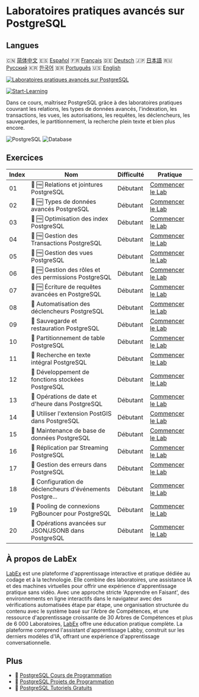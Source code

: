 # Laboratoires pratiques avancés sur PostgreSQL

## Langues

🇨🇳 [简体中文](README_zh.md) 🇪🇸 [Español](README_es.md) 🇫🇷 [Français](README_fr.md) 🇩🇪 [Deutsch](README_de.md) 🇯🇵 [日本語](README_ja.md) 🇷🇺 [Русский](README_ru.md) 🇰🇷 [한국어](README_ko.md) 🇧🇷 [Português](README_pt.md) 🇺🇸 [English](README.md) 

[![Laboratoires pratiques avancés sur PostgreSQL](https://cover-creator.labex.io/advanced-postgresql-practical-labs.png?lang=fr)](https://labex.io/fr/courses/advanced-postgresql-practical-labs)

[![Start-Learning](https://img.shields.io/badge/Start-Learning-whitesmoke?style=for-the-badge)](https://labex.io/fr/courses/advanced-postgresql-practical-labs)

Dans ce cours, maîtrisez PostgreSQL grâce à des laboratoires pratiques couvrant les relations, les types de données avancés, l'indexation, les transactions, les vues, les autorisations, les requêtes, les déclencheurs, les sauvegardes, le partitionnement, la recherche plein texte et bien plus encore.

![PostgreSQL](https://img.shields.io/badge/PostgreSQL-whitesmoke?style=for-the-badge&logo=postgresql)
![Database](https://img.shields.io/badge/Database-whitesmoke?style=for-the-badge&logo=database)


## Exercices

|   Index | Nom                                                       | Difficulté   | Pratique                                                                                                                                                                      |
|---------|-----------------------------------------------------------|--------------|-------------------------------------------------------------------------------------------------------------------------------------------------------------------------------|
|      01 | 🧩 🆓 Relations et jointures PostgreSQL                   | Débutant     | <a target='_blank' href='https://labex.io/fr/labs/postgresql-postgresql-relationships-and-joins-550959?course=advanced-postgresql-practical-labs'>Commencer le Lab</a>        |
|      02 | 🧩 🆓 Types de données avancés PostgreSQL                 | Débutant     | <a target='_blank' href='https://labex.io/fr/labs/postgresql-postgresql-advanced-data-types-550947?course=advanced-postgresql-practical-labs'>Commencer le Lab</a>            |
|      03 | 🧩 🆓 Optimisation des index PostgreSQL                   | Débutant     | <a target='_blank' href='https://labex.io/fr/labs/postgresql-postgresql-index-optimization-550955?course=advanced-postgresql-practical-labs'>Commencer le Lab</a>             |
|      04 | 🧩 🆓 Gestion des Transactions PostgreSQL                 | Débutant     | <a target='_blank' href='https://labex.io/fr/labs/postgresql-postgresql-transaction-management-550964?course=advanced-postgresql-practical-labs'>Commencer le Lab</a>         |
|      05 | 🧩 🆓 Gestion des vues PostgreSQL                         | Débutant     | <a target='_blank' href='https://labex.io/fr/labs/postgresql-postgresql-views-management-550966?course=advanced-postgresql-practical-labs'>Commencer le Lab</a>               |
|      06 | 🧩 🆓 Gestion des rôles et des permissions PostgreSQL     | Débutant     | <a target='_blank' href='https://labex.io/fr/labs/postgresql-postgresql-role-and-permission-management-550960?course=advanced-postgresql-practical-labs'>Commencer le Lab</a> |
|      07 | 🧩 🆓 Écriture de requêtes avancées en PostgreSQL         | Débutant     | <a target='_blank' href='https://labex.io/fr/labs/postgresql-postgresql-advanced-query-writing-550948?course=advanced-postgresql-practical-labs'>Commencer le Lab</a>         |
|      08 | 🧩  Automatisation des déclencheurs PostgreSQL            | Débutant     | <a target='_blank' href='https://labex.io/fr/labs/postgresql-postgresql-trigger-automation-550965?course=advanced-postgresql-practical-labs'>Commencer le Lab</a>             |
|      09 | 🧩  Sauvegarde et restauration PostgreSQL                 | Débutant     | <a target='_blank' href='https://labex.io/fr/labs/postgresql-postgresql-backup-and-restore-550949?course=advanced-postgresql-practical-labs'>Commencer le Lab</a>             |
|      10 | 🧩  Partitionnement de table PostgreSQL                   | Débutant     | <a target='_blank' href='https://labex.io/fr/labs/postgresql-postgresql-table-partitioning-550963?course=advanced-postgresql-practical-labs'>Commencer le Lab</a>             |
|      11 | 🧩  Recherche en texte intégral PostgreSQL                | Débutant     | <a target='_blank' href='https://labex.io/fr/labs/postgresql-postgresql-full-text-search-550954?course=advanced-postgresql-practical-labs'>Commencer le Lab</a>               |
|      12 | 🧩  Développement de fonctions stockées PostgreSQL        | Débutant     | <a target='_blank' href='https://labex.io/fr/labs/postgresql-postgresql-stored-function-development-550961?course=advanced-postgresql-practical-labs'>Commencer le Lab</a>    |
|      13 | 🧩  Opérations de date et d'heure dans PostgreSQL         | Débutant     | <a target='_blank' href='https://labex.io/fr/labs/postgresql-postgresql-date-and-time-operations-550951?course=advanced-postgresql-practical-labs'>Commencer le Lab</a>       |
|      14 | 🧩  Utiliser l'extension PostGIS dans PostgreSQL          | Débutant     | <a target='_blank' href='https://labex.io/fr/labs/postgresql-using-the-postgis-extension-in-postgresql-550958?course=advanced-postgresql-practical-labs'>Commencer le Lab</a> |
|      15 | 🧩  Maintenance de base de données PostgreSQL             | Débutant     | <a target='_blank' href='https://labex.io/fr/labs/postgresql-postgresql-database-maintenance-550950?course=advanced-postgresql-practical-labs'>Commencer le Lab</a>           |
|      16 | 🧩  Réplication par Streaming PostgreSQL                  | Débutant     | <a target='_blank' href='https://labex.io/fr/labs/postgresql-postgresql-streaming-replication-550962?course=advanced-postgresql-practical-labs'>Commencer le Lab</a>          |
|      17 | 🧩  Gestion des erreurs dans PostgreSQL                   | Débutant     | <a target='_blank' href='https://labex.io/fr/labs/postgresql-postgresql-error-handling-550952?course=advanced-postgresql-practical-labs'>Commencer le Lab</a>                 |
|      18 | 🧩  Configuration de déclencheurs d'événements Postgre... | Débutant     | <a target='_blank' href='https://labex.io/fr/labs/postgresql-postgresql-event-trigger-setup-550953?course=advanced-postgresql-practical-labs'>Commencer le Lab</a>            |
|      19 | 🧩  Pooling de connexions PgBouncer pour PostgreSQL       | Débutant     | <a target='_blank' href='https://labex.io/fr/labs/postgresql-postgresql-pgbouncer-connection-pooling-550957?course=advanced-postgresql-practical-labs'>Commencer le Lab</a>   |
|      20 | 🧩  Opérations avancées sur JSON/JSONB dans PostgreSQL    | Débutant     | <a target='_blank' href='https://labex.io/fr/labs/postgresql-postgresql-json-jsonb-advanced-operations-550956?course=advanced-postgresql-practical-labs'>Commencer le Lab</a> |

## À propos de LabEx

[LabEx](https://labex.io) est une plateforme d'apprentissage interactive et pratique dédiée au codage et à la technologie. Elle combine des laboratoires, une assistance IA et des machines virtuelles pour offrir une expérience d'apprentissage pratique sans vidéo. Avec une approche stricte 'Apprendre en Faisant', des environnements en ligne interactifs dans le navigateur avec des vérifications automatisées étape par étape, une organisation structurée du contenu avec le système basé sur l'Arbre de Compétences, et une ressource d'apprentissage croissante de 30 Arbres de Compétences et plus de 6 000 Laboratoires, [LabEx](https://labex.io) offre une éducation pratique complète. La plateforme comprend l'assistant d'apprentissage Labby, construit sur les derniers modèles d'IA, offrant une expérience d'apprentissage conversationnelle.

## Plus

- 🔗 [PostgreSQL Cours de Programmation](https://github.com/labex-labs/awesome-programming-courses)
- 🔗 [PostgreSQL Projets de Programmation](https://github.com/labex-labs/awesome-programming-projects)
- 🔗 [PostgreSQL Tutoriels Gratuits](https://github.com/labex-labs/postgresql-free-tutorials)

